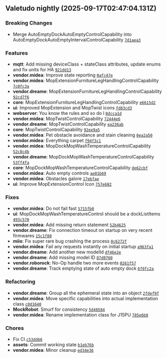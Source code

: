 ## Valetudo nightly (2025-09-17T02:47:04.131Z)
### Breaking Changes

- Merge AutoEmptyDockAutoEmptyControlCapability into AutoEmptyDockAutoEmptyIntervalControlCapability [`7d1aea3`](https://github.com/Hypfer/Valetudo/commit/7d1aea37f772f0d9db4532420d5d8211174a0976)

### Features

- **mqtt**: Add missing deviceClass + stateClass attributes, update enums and fix units for HA [`921dd13`](https://github.com/Hypfer/Valetudo/commit/921dd13b82f384a4f186300a0fbbea45395db4b9)
- **vendor.midea**: Improve state reporting [`0afc47e`](https://github.com/Hypfer/Valetudo/commit/0afc47e9a3c17e7fdb7a8648f4fe4a0582cbfbdf)
- **vendor.midea**: MopExtensionFurnitureLegHandlingControlCapability [`7c0fc3a`](https://github.com/Hypfer/Valetudo/commit/7c0fc3a09416e665a19f79f1a2a936638c3a8111)
- **vendor.dreame**: MopExtensionFurnitureLegHandlingControlCapability [`92cd7f6`](https://github.com/Hypfer/Valetudo/commit/92cd7f6475164d3a6cd15e6a8a696aece35e9c22)
- **core**: MopExtensionFurnitureLegHandlingControlCapability [`e6615d2`](https://github.com/Hypfer/Valetudo/commit/e6615d266c4dad3fb4cf45eb6861a9ac29d6f6b1)
- **ui**: Improved MopExtension and MopTwist icons [`fd83cd3`](https://github.com/Hypfer/Valetudo/commit/fd83cd3fc5afc186dc32845029110dc106e3329b)
- **webserver**: You know the rules and so do I [`0dcca1d`](https://github.com/Hypfer/Valetudo/commit/0dcca1df2f870007738fc267932e18ef6864bbca)
- **vendor.midea**: MopTwistControlCapability [`72444e6`](https://github.com/Hypfer/Valetudo/commit/72444e6fe12275b332760a7bd5969d936f15d710)
- **vendor.dreame**: MopTwistControlCapability [`ea236ab`](https://github.com/Hypfer/Valetudo/commit/ea236abc1ea61874a5cc2b9b9e29e8bf30a6938d)
- **core**: MopTwistControlCapability [`92ee9a5`](https://github.com/Hypfer/Valetudo/commit/92ee9a5f183f53064e98744c569843ea8b0172d3)
- **vendor.midea**: Pet obstacle avoidance and stain cleaning [`0ea2a50`](https://github.com/Hypfer/Valetudo/commit/0ea2a50a4ddcdf76462559c4e0f647c3b95d1f2d)
- **vendor.midea**: Everything carpet [`f94f3c1`](https://github.com/Hypfer/Valetudo/commit/f94f3c1101bbdf764f5b51a26a6c0abe6d0c873a)
- **vendor.midea**: MopDockMopWashTemperatureControlCapability [`52c8c4b`](https://github.com/Hypfer/Valetudo/commit/52c8c4b290d8700634a1854b796f6b5973a98b22)
- **vendor.dreame**: MopDockMopWashTemperatureControlCapability [`53ff4fa`](https://github.com/Hypfer/Valetudo/commit/53ff4fa841a071a16a1427864215d60fbdce3b48)
- **core**: MopDockMopWashTemperatureControlCapability [`de62cbf`](https://github.com/Hypfer/Valetudo/commit/de62cbf8121b5e193488bf96a53d670f2719f554)
- **vendor.midea**: Auto empty controls [`ae01b69`](https://github.com/Hypfer/Valetudo/commit/ae01b6950368122678941a4deaa93be2b6d18fcb)
- **vendor.midea**: Obstacles galore [`17ebfae`](https://github.com/Hypfer/Valetudo/commit/17ebfae6a8e211018bab0e8e8a56b94ac19eeeb5)
- **ui**: Improve MopExtensionControl Icon [`757e682`](https://github.com/Hypfer/Valetudo/commit/757e6827ce54b47fcb19c6f0aa01afe556b05476)

### Fixes

- **vendor.midea**: Do not fail fast [`5715fb0`](https://github.com/Hypfer/Valetudo/commit/5715fb02f2d6b75b0e0c5e46557c0556f4c52375)
- **ui**: MopDockMopWashTemperatureControl should be a dockListItems [`493c570`](https://github.com/Hypfer/Valetudo/commit/493c57010d5cefe0eaa4ae4eefb7081eecda97bf)
- **vendor.midea**: Add missing return statement [`52b4625`](https://github.com/Hypfer/Valetudo/commit/52b462517b48ecd75abdc7c9ba68a35031e4cc5f)
- **vendor.dreame**: Fix connection timeout on startup on very recent firmwares [`15c1f80`](https://github.com/Hypfer/Valetudo/commit/15c1f801add4c7af61dc13378e30a224efb73383)
- **miio**: Fix super rare bug crashing the process [`0c6272f`](https://github.com/Hypfer/Valetudo/commit/0c6272f704c1d49e1fecf40ccc09be89e51ea03e)
- **vendor.midea**: Fail any requests instantly on initial startup [`a963fa1`](https://github.com/Hypfer/Valetudo/commit/a963fa17ee51382d4f406559e782d94c141cc3c7)
- **vendor.dreame**: Add another new modelId [`df46e2e`](https://github.com/Hypfer/Valetudo/commit/df46e2e69797851df1ae0d10b9e50c3aa21d8945)
- **vendor.dreame**: Add missing model ID [`87d0760`](https://github.com/Hypfer/Valetudo/commit/87d0760cccd364c168691de294c453fc72493b39)
- **vendor.roborock**: No-Op handle two more events [`0261f57`](https://github.com/Hypfer/Valetudo/commit/0261f57e5d696ab8671a61137972203c1207c364)
- **vendor.dreame**: Track emptying state of auto empty dock [`6f0fc2a`](https://github.com/Hypfer/Valetudo/commit/6f0fc2a4535cca3a5985f4990a6dec652895eb13)

### Refactoring

- **vendor.dreame**: Group all the ephemeral state into an object [`2fdef9f`](https://github.com/Hypfer/Valetudo/commit/2fdef9fed7eed04deb763e97c427f87b8c90d0d0)
- **vendor.midea**: Move specific capabilities into actual implementation class [`c0d1640`](https://github.com/Hypfer/Valetudo/commit/c0d1640ae3c111e615f97b10e343f2b34b085297)
- **MockRobot**: Smurf for consistency [`5d40584`](https://github.com/Hypfer/Valetudo/commit/5d405842d2bcda8ae51afe95c4e77aac7e21e232)
- **vendor.midea**: Rename implementation class for J15PU [`785e6b8`](https://github.com/Hypfer/Valetudo/commit/785e6b87cbefa661b021d14e5b6d575b3cbc7f68)

### Chores

- Fix CI [`c53dd66`](https://github.com/Hypfer/Valetudo/commit/c53dd66c6be48176163405aafc1b55212097aea0)
- **assets**: Commit working state [`b1eb76b`](https://github.com/Hypfer/Valetudo/commit/b1eb76b26af8b4da84d09fa50f289a0f1643b43f)
- **vendor.midea**: Minor cleanup [`ed34e36`](https://github.com/Hypfer/Valetudo/commit/ed34e36e4ebcb0ea2bc911743e8a5ddb13982abe)
